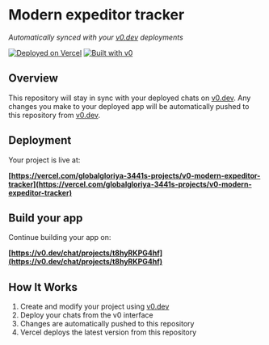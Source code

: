 # Modern expeditor tracker

*Automatically synced with your [v0.dev](https://v0.dev) deployments*

[![Deployed on Vercel](https://img.shields.io/badge/Deployed%20on-Vercel-black?style=for-the-badge&logo=vercel)](https://vercel.com/globalgloriya-3441s-projects/v0-modern-expeditor-tracker)
[![Built with v0](https://img.shields.io/badge/Built%20with-v0.dev-black?style=for-the-badge)](https://v0.dev/chat/projects/t8hyRKPG4hf)

## Overview

This repository will stay in sync with your deployed chats on [v0.dev](https://v0.dev).
Any changes you make to your deployed app will be automatically pushed to this repository from [v0.dev](https://v0.dev).

## Deployment

Your project is live at:

**[https://vercel.com/globalgloriya-3441s-projects/v0-modern-expeditor-tracker](https://vercel.com/globalgloriya-3441s-projects/v0-modern-expeditor-tracker)**

## Build your app

Continue building your app on:

**[https://v0.dev/chat/projects/t8hyRKPG4hf](https://v0.dev/chat/projects/t8hyRKPG4hf)**

## How It Works

1. Create and modify your project using [v0.dev](https://v0.dev)
2. Deploy your chats from the v0 interface
3. Changes are automatically pushed to this repository
4. Vercel deploys the latest version from this repository
